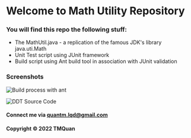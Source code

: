 # Welcome to Math Utility Repository

### You will find this repo the following stuff: 

* The MathUtil.java - a replication of the famous JDK's library java.uti.Math
* Unit Test script using JUnit framework
* Build script using Ant build tool in association with JUnit validation

### Screenshots

![Build process with ant](https://github.com/tmquan202/math-util-ant/blob/main/screenshot/build-process-with-ant.png)
 
![DDT Source Code](https://github.com/tmquan202/math-util-ant/blob/main/screenshot/ddt-source-code-with-ant.png)

#### Connect me via quantm.lqd@gmail.com
#### Copyright &#169; 2022 TMQuan